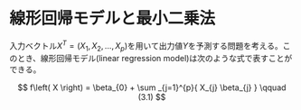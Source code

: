 # 線形回帰モデルと最小二乗法

入力ベクトル$X^{T} = \left( X_{1}, X_{2}, \dots, X_{p} \right)$を用いて出力値$Y$を予測する問題を考える。このとき、線形回帰モデル(linear regression model)は次のような式で表すことができる。

$$
f\left( X \right) = \beta_{0} + \sum _{j=1}^{p}{ X_{j} \beta_{j} } \qquad (3.1)
$$


